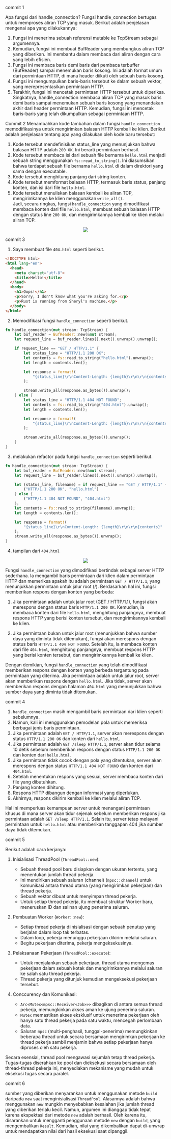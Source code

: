 commit 1

Apa fungsi dari handle_connection?
Fungsi handle_connection bertugas untuk memproses aliran TCP yang masuk. Berikut adalah penjelasan mengenai apa yang dilakukannya:
1. Fungsi ini menerima sebuah referensi mutable ke TcpStream sebagai argumennya.
2. Kemudian, fungsi ini membuat BufReader yang membungkus aliran TCP yang diberikan. Ini membantu dalam membaca dari aliran dengan cara yang lebih efisien.
3. Fungsi ini membaca baris demi baris dari pembaca terbuffer (BufReader) sampai menemukan baris kosong. Ini adalah format umum dari permintaan HTTP, di mana header diikuti oleh sebuah baris kosong.
4. Fungsi ini mengumpulkan baris-baris tersebut ke dalam sebuah vektor, yang merepresentasikan permintaan HTTP.
5. Terakhir, fungsi ini mencetak permintaan HTTP tersebut untuk diperiksa.
Singkatnya, handle_connection membaca aliran TCP yang masuk baris demi baris sampai menemukan sebuah baris kosong yang menandakan akhir dari header permintaan HTTP. Kemudian, fungsi ini mencetak baris-baris yang telah dikumpulkan sebagai permintaan HTTP.


Commit 2
Menambahkan kode tambahan dalam fungsi `handle_connection` memodifikasinya untuk mengirimkan balasan HTTP kembali ke klien. Berikut adalah penjelasan tentang apa yang dilakukan oleh kode baru tersebut:  
1. Kode tersebut mendefinisikan status_line yang menunjukkan bahwa balasan HTTP adalah `200 OK`. Ini berarti permintaan berhasil.  
2. Kode tersebut membaca isi dari sebuah file bernama `hello.html` menjadi sebuah string menggunakan `fs::read_to_string()`. Ini diasumsikan bahwa terdapat sebuah file bernama `hello.html` di dalam direktori yang sama dengan executable.  
3. Kode tersebut menghitung panjang dari string konten.  
4. Kode tersebut memformat balasan HTTP, termasuk baris status, panjang konten, dan isi dari file `hello.html`.  
5. Kode tersebut menuliskan balasan kembali ke aliran TCP, mengirimkannya ke klien menggunakan `write_all()`.  
Jadi, secara ringkas, fungsi `handle_connection` yang dimodifikasi membaca konten dari file `hello.html`, membuat sebuah balasan HTTP dengan status line `200 OK`, dan mengirimkannya kembali ke klien melalui aliran TCP.
<p align="center">
  <img src="resources\commit2.png" />
</p>

commit 3
1. Saya membuat file `404.html` seperti berikut. 
```html
<!DOCTYPE html>
<html lang="en">
  <head>
    <meta charset="utf-8">
    <title>Hello!</title>
  </head>
  <body>
    <h1>Oops!</h1>
    <p>Sorry, I don't know what you're asking for.</p>
    <p>Rust is running from Sheryl's machine.</p>
  </body>
</html>
``` 
2. Memodifikasi fungsi `handle_connection` seperti berikut. 
```rust
fn handle_connection(mut stream: TcpStream) {
    let buf_reader = BufReader::new(&mut stream);
    let request_line = buf_reader.lines().next().unwrap().unwrap();

    if request_line == "GET / HTTP/1.1" {
        let status_line = "HTTP/1.1 200 OK";
        let contents = fs::read_to_string("hello.html").unwrap();
        let length = contents.len();

        let response = format!(
            "{status_line}\r\nContent-Length: {length}\r\n\r\n{contents}"
        );

        stream.write_all(response.as_bytes()).unwrap();
    } else {
        let status_line = "HTTP/1.1 404 NOT FOUND";
        let contents = fs::read_to_string("404.html").unwrap();
        let length = contents.len();

        let response = format!(
            "{status_line}\r\nContent-Length: {length}\r\n\r\n{contents}"
        );

        stream.write_all(response.as_bytes()).unwrap();
    }
}
```
3. melakukan refactor pada fungsi `handle_connection` seperti berikut.
```rust
fn handle_connection(mut stream: TcpStream) {
    let buf_reader = BufReader::new(&mut stream);
    let request_line = buf_reader.lines().next().unwrap().unwrap();

    let (status_line, filename) = if request_line == "GET / HTTP/1.1" {
        ("HTTP/1.1 200 OK", "hello.html")
    } else {
        ("HTTP/1.1 404 NOT FOUND", "404.html")
    };
    let contents = fs::read_to_string(filename).unwrap();
    let length = contents.len();

    let response = format!(
        "{status_line}\r\nContent-Length: {length}\r\n\r\n{contents}"
    );
    stream.write_all(response.as_bytes()).unwrap();
}
```
4. tampilan dari `404.html`
<p align="center">
  <img src="resources\commit3.png" />
</p>

Fungsi `handle_connection` yang dimodifikasi bertindak sebagai server HTTP sederhana. Ia mengambil baris permintaan dari klien dalam permintaan HTTP dan memeriksa apakah itu adalah permintaan `GET / HTTP/1.1`, yang menunjukkan permintaan untuk jalur root (/). Berdasarkan hal ini, fungsi memberikan respons dengan konten yang berbeda:

1. Jika permintaan adalah untuk jalur root (GET / HTTP/1.1), fungsi akan merespons dengan status baris `HTTP/1.1 200 OK`. Kemudian, ia membaca konten dari file `hello.html`, menghitung panjangnya, membuat respons HTTP yang berisi konten tersebut, dan mengirimkannya kembali ke klien.

2. Jika permintaan bukan untuk jalur root (menunjukkan bahwa sumber daya yang diminta tidak ditemukan), fungsi akan merespons dengan status baris `HTTP/1.1 404 NOT FOUND`. Setelah itu, ia membaca konten dari file `404.html`, menghitung panjangnya, membuat respons HTTP yang berisi konten tersebut, dan mengirimkannya kembali ke klien.

Dengan demikian, fungsi `handle_connection` yang telah dimodifikasi memberikan respons dengan konten yang berbeda tergantung pada permintaan yang diterima. Jika permintaan adalah untuk jalur root, server akan memberikan respons dengan `hello.html`. Jika tidak, server akan memberikan respons dengan halaman `404.html` yang menunjukkan bahwa sumber daya yang diminta tidak ditemukan.

commit 4

1. `handle_connection` masih mengambil baris permintaan dari klien seperti sebelumnya.
2. Namun, kali ini menggunakan pemodelan pola untuk memeriksa berbagai jenis baris permintaan.
3. Jika permintaan adalah `GET / HTTP/1.1`, server akan merespons dengan status `HTTP/1.1 200 OK` dan konten dari `hello.html`.
4. Jika permintaan adalah `GET /sleep HTTP/1.1`, server akan tidur selama 10 detik sebelum memberikan respons dengan status `HTTP/1.1 200 OK` dan konten dari `hello.html`.
5. Jika permintaan tidak cocok dengan pola yang ditentukan, server akan merespons dengan status `HTTP/1.1 404 NOT FOUND` dan konten dari `404.html`.
6. Setelah menentukan respons yang sesuai, server membaca konten dari file yang dibutuhkan.
7. Panjang konten dihitung.
8. Respons HTTP dibangun dengan informasi yang diperlukan.
9. Akhirnya, respons dikirim kembali ke klien melalui aliran TCP.

Hal ini memperluas kemampuan server untuk menangani permintaan khusus di mana server akan tidur sejenak sebelum memberikan respons jika permintaan adalah `GET /sleep HTTP/1.1`. Selain itu, server tetap melayani permintaan untuk `hello.html` atau memberikan tanggapan 404 jika sumber daya tidak ditemukan.

commit 5

Berikut adalah cara kerjanya:

1. Inisialisasi ThreadPool (`ThreadPool::new`):
   - Sebuah thread pool baru disiapkan dengan ukuran tertentu, yang menentukan jumlah thread pekerja.
   - Ini mendirikan sebuah saluran (channel) (`mpsc::channel`) untuk komunikasi antara thread utama (yang mengirimkan pekerjaan) dan thread pekerja.
   - Sebuah vektor dibuat untuk menyimpan thread pekerja.
   - Untuk setiap thread pekerja, itu membuat struktur Worker baru, meneruskan ID dan salinan ujung penerima saluran.

2. Pembuatan Worker (`Worker::new`):
   - Setiap thread pekerja diinisialisasi dengan sebuah penutup yang berjalan dalam loop tak terbatas.
   - Dalam loop, pekerja menunggu pekerjaan dikirim melalui saluran.
   - Begitu pekerjaan diterima, pekerja mengeksekusinya.

3. Pelaksanaan Pekerjaan (`ThreadPool::execute`):
   - Untuk menjalankan sebuah pekerjaan, thread utama mengemas pekerjaan dalam sebuah kotak dan mengirimkannya melalui saluran ke salah satu thread pekerja.
   - Thread pekerja yang ditunjuk kemudian mengeksekusi pekerjaan tersebut.

4. Conccurency dan Komunikasi:
   - `Arc<Mutex<mpsc::Receiver<Job>>>` dibagikan di antara semua thread pekerja, memungkinkan akses aman ke ujung penerima saluran.
   - `Mutex` memastikan akses eksklusif untuk menerima pekerjaan oleh hanya satu thread pekerja pada satu waktu, mencegah perlombaan data.
   - Saluran `mpsc` (multi-penghasil, tunggal-penerima) memungkinkan beberapa thread untuk secara bersamaan mengirimkan pekerjaan ke thread pekerja sambil menjamin bahwa setiap pekerjaan hanya diproses oleh satu pekerja.

Secara esensial, thread pool mengawasi sejumlah tetap thread pekerja. Tugas-tugas diserahkan ke pool dan dieksekusi secara bersamaan oleh thread-thread pekerja ini, menyediakan mekanisme yang mudah untuk eksekusi tugas secara paralel.

commit 6

sumber yang diberikan menyarankan untuk menggunakan metode ```build``` daripada ```new``` saat menginisialisasi ```ThreadPool```. Alasannya adalah bahwa menggunakan ```new``` mungkin menyebabkan kesalahan jika jumlah thread yang diberikan terlalu kecil. Namun, argumen ini dianggap tidak tepat karena ekspektasi dari metode ```new``` adalah berhasil. Oleh karena itu, disarankan untuk mengganti penggunaan metode ```new``` dengan ```build```, yang mengembalikan ```Result```. Kemudian, nilai yang dikembalikan dapat di-unwrap untuk mendapatkan nilai dari hasil eksekusi saat dipanggil.